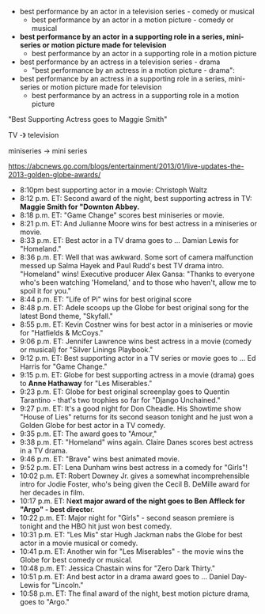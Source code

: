 - best performance by an actor in a television series - comedy or musical
    - best performance by an actor in a motion picture - comedy or musical
- **best performance by an actor in a supporting role in a series, mini-series or motion picture made for television**
    - best performance by an actor in a supporting role in a motion picture
- best performance by an actress in a television series - drama
    - "best performance by an actress in a motion picture - drama":
- best performance by an actress in a supporting role in a series, mini-series or motion picture made for television
    - best performance by an actress in a supporting role in a motion picture





"Best Supporting Actress goes to Maggie Smith"



TV -》 television

miniseries -> mini series

https://abcnews.go.com/blogs/entertainment/2013/01/live-updates-the-2013-golden-globe-awards/

- 8:10pm best supporting actor in a movie: Christoph Waltz
- 8:12 p.m. ET: Second award of the night, best supporting actress in TV: **Maggie Smith for "Downton Abbey.**
- 8:18 p.m. ET: "Game Change" scores best miniseries or movie.
- 8:21 p.m. ET: And Julianne Moore wins for best actress in a miniseries or movie.
- 8:33 p.m. ET: Best actor in a TV drama goes to … Damian Lewis for "Homeland."
- 8:36 p.m. ET: Well that was awkward. Some sort of camera malfunction messed up Salma Hayek and Paul Rudd's best TV drama intro. "Homeland" wins! Executive producer Alex Gansa: "Thanks to everyone who's been watching 'Homeland,' and to those who haven't, allow me to spoil it for you."
- 8:44 p.m. ET: "Life of Pi" wins for best original score
- 8:48 p.m. ET: Adele scoops up the Globe for best original song for the latest Bond theme, "Skyfall."
- 8:55 p.m. ET: Kevin Costner wins for best actor in a miniseries or movie for "Hatfields & McCoys."
- 9:06 p.m. ET: Jennifer Lawrence wins best actress in a movie (comedy or musical) for "Silver Linings Playbook."
- 9:12 p.m. ET: Best supporting actor in a TV series or movie goes to … Ed Harris for "Game Change."
- 9:15 p.m. ET: Globe for best supporting actress in a movie (drama) goes to **Anne Hathaway** for "Les Miserables."
- 9:23 p.m. ET: Globe for best original screenplay goes to Quentin Tarantino - that's two trophies so far for "Django Unchained."
- 9:27 p.m. ET: It's a good night for Don Cheadle. His Showtime show "House of Lies" returns for its second season tonight and he just won a Golden Globe for best actor in a TV comedy.
- 9:35 p.m. ET: The award goes to "Amour," 
- 9:38 p.m. ET: "Homeland" wins again. Claire Danes scores best actress in a TV drama.
- 9:46 p.m. ET: "Brave" wins best animated movie.
- 9:52 p.m. ET: Lena Dunham wins best actress in a comedy for "Girls"! 
- 10:02 p.m. ET: Robert Downey Jr. gives a somewhat incomprehensible intro for Jodie Foster, who's being given the Cecil B. DeMille award for her decades in film.
- 10:17 p.m. ET: N**ext major award of the night goes to Ben Affleck for "Argo" - best directo**r.
- 10:22 p.m. ET: Major night for "Girls" - second season premiere is tonight and the HBO hit just won best comedy.
- 10:31 p.m. ET: "Les Mis" star Hugh Jackman nabs the Globe for best actor in a movie musical or comedy.
- 10:41 p.m. ET: Another win for "Les Miserables" - the movie wins the Globe for best comedy or musical.
- 10:48 p.m. ET: Jessica Chastain wins for "Zero Dark Thirty."
- 10:51 p.m. ET: And best actor in a drama award goes to … Daniel Day-Lewis for "Lincoln."
- 10:58 p.m. ET: The final award of the night, best motion picture drama, goes to "Argo." 